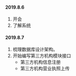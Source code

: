 #### 2019.8.6
1. 开会
2. 了解系统

#### 2019.8.7
1. 梳理数据库设计架构。
2. 开始编写第三方机构模块接口
    * 第三方机构信息注册
    * 第三方机构营业执照上传
